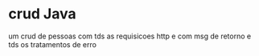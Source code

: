 # crud Java

um crud de pessoas com tds as requisicoes http e com msg de retorno e tds os tratamentos de erro
